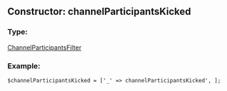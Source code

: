 ## Constructor: channelParticipantsKicked  

### Type: 

[ChannelParticipantsFilter](../types/ChannelParticipantsFilter.md)
### Example:

```
$channelParticipantsKicked = ['_' => channelParticipantsKicked', ];
```